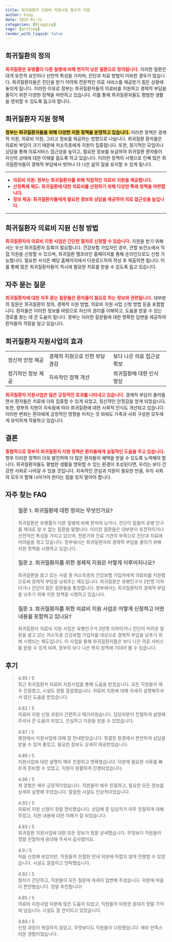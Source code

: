 ```yaml
---
title: 희귀질환자 의료비 지원사업 필수적 지원
author: bing
date: 2025-01-31
categories: [Blogging]
tags: [writing]
render_with_liquid: false
---
```



<h2 id='희귀질환의 정의'>희귀질환의 정의</h2>

<p><b><span style="color: #ee2323;">희귀질환은 유병률이 다른 질병에 비해 현저히 낮은 질환으로 정의됩니다.</span></b> 이러한 질환은 대개 유전적 요인이나 선천적 특성을 가지며, 진단과 치료 방법이 미비한 경우가 많습니다. 희귀질환자들은 진단을 받기 어려워 전문적인 의료 서비스를 제공받기 힘든 상황에 놓이게 됩니다. 이러한 이유로 정부는 희귀질환자들의 의료비를 지원하고 경제적 부담을 줄이기 위한 다양한 정책을 마련하고 있습니다. 이를 통해 희귀질환자들도 평범한 생활을 영위할 수 있도록 돕고자 합니다.</p>

<h2 id='희귀질환자 지원 정책'>희귀질환자 지원 정책</h2>

<p><b><span style="background-color: #ffe066;">정부는 희귀질환자들을 위해 다양한 지원 정책을 운영하고 있습니다.</span></b> 이러한 정책은 경제적 지원, 의료비 지원, 그리고 정보를 제공하는 방향으로 나뉩니다. 희귀질환 환자들은 의료비 부담이 크기 때문에 저소득층에게 지원이 집중됩니다. 또한, 정기적인 모임이나 상담을 통해 의료서비스 접근성을 높이고, 필요한 정보를 보급하여 희귀질환 환자들이 자신의 상태에 대한 이해를 돕도록 하고 있습니다. 이러한 정책의 시행으로 인해 많은 희귀질환자들이 경제적 부담에서 벗어나 더 나은 삶의 질을 유지할 수 있게 됩니다.</p>

<hr />

<ul>
    <li><b><span style="color: #ee2323;">의료비 지원: 정부는 희귀질환자를 위해 직접적인 의료비 지원을 제공합니다.</span></b></li>
    <li><b><span style="color: #ee2323;">산정특례 제도: 희귀질환에 대한 치료비를 산정하기 위해 다양한 특례 정책을 마련합니다.</span></b></li>
    <li><b><span style="color: #ee2323;">정보 제공: 희귀질환자들에게 필요한 정보와 상담을 제공하여 의료 접근성을 높입니다.</span></b></li>
</ul>

<hr />

<h2 id='희귀질환자 의료비 지원 신청 방법'>희귀질환자 의료비 지원 신청 방법</h2>

<p><b><span style="color: #ee2323;">희귀질환자의 의료비 지원 사업은 간단한 절차로 신청할 수 있습니다.</span></b> 지원을 받기 위해서는 우선 희귀질환자 등록이 필요합니다. 건강보험 가입자인 경우, 관할 보건소에서 직접 지원을 신청할 수 있으며, 희귀질환 헬프라인 홈페이지를 통해 온라인으로도 신청 가능합니다. 필요한 서식은 해당 홈페이지에서 다운로드하여 작성 후 제출하면 됩니다. 이를 통해 많은 희귀질환자들이 적시에 필요한 치료를 받을 수 있도록 돕고 있습니다.</p>

<h2 id='자주 묻는 질문'>자주 묻는 질문</h2>

<p><b><span style="color: #ee2323;">희귀질환자에 대한 자주 묻는 질문들은 환자들이 필요로 하는 정보와 관련됩니다.</span></b> 대부분의 질문은 희귀질환의 정의, 경제적 지원 방법, 의료비 지원 사업 신청 방법 등을 포함합니다. 환자들은 이러한 정보를 바탕으로 자신의 권리를 이해하고, 도움을 받을 수 있는 경로를 찾는 데 큰 도움이 됩니다. 정부는 이러한 질문들에 대한 명확한 답변을 제공하여 환자들의 걱정을 덜고 있습니다.</p>

<h2 id='희귀질환자 지원사업의 효과'>희귀질환자 지원사업의 효과</h2>

<table>
    <tr>
        <td>정신적 안정 제공</td>
        <td>경제적 지원으로 인한 부담 경감</td>
        <td>보다 나은 의료 접근성 확보</td>
    </tr>
    <tr>
        <td>정기적인 정보 제공</td>
        <td>지속적인 정책 개선</td>
        <td>희귀질환에 대한 인식 향상</td>
    </tr>
</table>

<p><b><span style="color: #ee2323;">희귀질환자 지원사업은 많은 긍정적인 효과를 나타내고 있습니다.</span></b> 경제적 부담이 줄어들면서 환자들은 치료에 더욱 집중할 수 있게 되었고, 정신적인 안정감을 얻게 되었습니다. 또한, 정부의 지원이 지속됨에 따라 희귀질환에 대한 사회적 인식도 개선되고 있습니다. 이러한 변화는 환자에게 긍정적인 영향을 미치는 것 외에도 가족과 사회 구성원 모두에게 유익하게 작용하고 있습니다.</p>

<h2 id='결론'>결론</h2>

<p><b><span style="color: #ee2323;">종합적으로 정부의 희귀질환자 지원 정책은 환자들에게 실질적인 도움을 주고 있습니다.</span></b> 향후 이러한 정책이 더욱 발전하여 더 많은 환자들이 혜택을 받을 수 있도록 노력해야 합니다. 희귀질환자들도 평범한 생활을 영위할 수 있는 환경이 조성된다면, 우리는 보다 건강한 사회로 나아갈 수 있을 것입니다. 지속적인 관심과 지원이 필요한 만큼, 우리 사회의 모두가 함께 나아가야 한다는 점을 잊지 말아야 합니다.</p>


<h2 id='자주_찾는_FAQ'>자주 찾는 FAQ</h2>
<div itemscope="" itemtype="https://schema.org/FAQPage"> 
<blockquote> 
<div itemscope="" itemprop="mainEntity" itemtype="https://schema.org/Question"> 
<h3 itemprop="name">질문 1. 희귀질환에 대한 정의는 무엇인가요?</h3> 
<div itemscope="" itemprop="acceptedAnswer" itemtype="https://schema.org/Answer"> 
<span itemprop="text"> 
<p>희귀질환은 유병률이 다른 질병에 비해 현저히 낮거나, 진단이 힘들어 유병 인구를 제대로 알 수 없는 질환을 말합니다. 이러한 질환들은 대부분이 유전적이거나 선천적인 특성을 가지고 있으며, 전문가와 진료 기관의 부족으로 진단과 치료에 어려움을 겪고 있습니다. 정부에서는 희귀질환자의 경제적 부담을 줄이기 위해 지원 정책을 시행하고 있습니다.</p> 
</span> 
</div> 
</div> 

<div itemscope="" itemprop="mainEntity" itemtype="https://schema.org/Question"> 
<h3 itemprop="name">질문 2. 희귀질환자를 위한 경제적 지원은 어떻게 이루어지나요?</h3> 
<div itemscope="" itemprop="acceptedAnswer" itemtype="https://schema.org/Answer"> 
<span itemprop="text"> 
<p>희귀질환을 앓고 있는 사람 중 저소득층의 건강보험 가입자에게 의료비를 지원함으로써 경제적 부담을 낮춰주는 제도입니다. 희귀질환은 유병인구가 2만명 이하이거나 진단이 힘든 질환들을 통칭합니다. 정부에서는 희귀질환자의 경제적 부담을 낮추기 위해 지원 정책을 시행하고 있습니다.</p> 
</span> 
</div> 
</div> 

<div itemscope="" itemprop="mainEntity" itemtype="https://schema.org/Question"> 
<h3 itemprop="name">질문 3. 희귀질환자를 위한 의료비 지원 사업은 어떻게 신청하고 어떤 내용을 포함하고 있나요?</h3> 
<div itemscope="" itemprop="acceptedAnswer" itemtype="https://schema.org/Answer"> 
<span itemprop="text"> 
<p>희귀질환자 의료비 지원 사업은 유병인구가 2만명 이하이거나 진단이 어려운 질환을 앓고 있는 저소득층 건강보험 가입자를 대상으로 경제적 부담을 낮추기 위해 시행되는 제도입니다. 이 사업을 통해 희귀질환자들은 보다 나은 의료 서비스를 받을 수 있게 되며, 정부의 보다 나은 복지 정책에 기대어 볼 수 있습니다.</p> 
</span> 
</div> 
</div> 

</blockquote> 
</div>
<h2 id='후기'>후기</h2>
<div itemscope itemtype="https://schema.org/Product">
  <blockquote>
  <div itemprop="review" itemscope itemtype="https://schema.org/Review">
      <div itemprop="reviewRating" itemscope itemtype="https://schema.org/Rating"> <span itemprop="ratingValue">4.95</span> / <span itemprop="bestRating">5</span> </div>
      <span itemprop="reviewBody">최근 희귀질환자 의료비 지원사업을 통해 도움을 받았습니다. 모든 직원들이 매우 친절했고, 시설도 정말 깔끔했습니다. 의료비 지원에 대해 자세히 설명해주셔서 많은 도움을 받았습니다.</span>
  </div>
  <br>
  <div itemprop="review" itemscope itemtype="https://schema.org/Review">
      <div itemprop="reviewRating" itemscope itemtype="https://schema.org/Rating"> <span itemprop="ratingValue">4.82</span> / <span itemprop="bestRating">5</span> </div>
      <span itemprop="reviewBody">의료비 지원 신청 과정이 간편하고 매끄러웠습니다. 담당자분이 친절하게 설명해 주셔서 큰 도움이 되었고, 안심하고 지원을 받을 수 있었습니다.</span>
  </div>
  <br>
  <div itemprop="review" itemscope itemtype="https://schema.org/Review">
      <div itemprop="reviewRating" itemscope itemtype="https://schema.org/Rating"> <span itemprop="ratingValue">4.87</span> / <span itemprop="bestRating">5</span> </div>
      <span itemprop="reviewBody">병원에서 지원사업에 대해 잘 안내받았습니다. 청결한 환경에서 편안하게 상담을 받을 수 있어 좋았고, 필요한 정보도 상세히 제공받았습니다.</span>
  </div>
  <br>
  <div itemprop="review" itemscope itemtype="https://schema.org/Review">
      <div itemprop="reviewRating" itemscope itemtype="https://schema.org/Rating"> <span itemprop="ratingValue">4.89</span> / <span itemprop="bestRating">5</span> </div>
      <span itemprop="reviewBody">지원사업에 대한 설명이 매우 친절하고 명확했습니다. 덕분에 필요한 서류를 빠르게 준비할 수 있었고, 지원이 원활하게 진행되었습니다.</span>
  </div>
  <br>
  <div itemprop="review" itemscope itemtype="https://schema.org/Review">
      <div itemprop="reviewRating" itemscope itemtype="https://schema.org/Rating"> <span itemprop="ratingValue">4.96</span> / <span itemprop="bestRating">5</span> </div>
      <span itemprop="reviewBody">제 경험은 매우 긍정적이었습니다. 직원들이 매우 친절하고, 필요한 모든 정보를 상세히 설명해 주었습니다. 깔끔한 시설도 인상적이었습니다.</span>
  </div>
  <br>
  <div itemprop="review" itemscope itemtype="https://schema.org/Review">
      <div itemprop="reviewRating" itemscope itemtype="https://schema.org/Rating"> <span itemprop="ratingValue">4.93</span> / <span itemprop="bestRating">5</span> </div>
      <span itemprop="reviewBody">의료비 지원 신청이 정말 편리했습니다. 상담해 준 담당자가 아주 친절하게 대해 주었고, 지원 내용에 대한 이해가 잘 되었습니다.</span>
  </div>
  <br>
  <div itemprop="review" itemscope itemtype="https://schema.org/Review">
      <div itemprop="reviewRating" itemscope itemtype="https://schema.org/Rating"> <span itemprop="ratingValue">4.83</span> / <span itemprop="bestRating">5</span> </div>
      <span itemprop="reviewBody">희귀질환 지원사업에 대한 모든 정보가 정말 상세했습니다. 무엇보다 직원들이 정말 친절하게 응대해 주셔서 감사했어요.</span>
  </div>
  <br>
  <div itemprop="review" itemscope itemtype="https://schema.org/Review">
      <div itemprop="reviewRating" itemscope itemtype="https://schema.org/Rating"> <span itemprop="ratingValue">4.9</span> / <span itemprop="bestRating">5</span> </div>
      <span itemprop="reviewBody">처음 신청해 보았지만, 직원들의 친절한 안내 덕분에 어렵지 않게 진행할 수 있었습니다. 시설도 깔끔하고 안락했습니다.</span>
  </div>
  <br>
  <div itemprop="review" itemscope itemtype="https://schema.org/Review">
      <div itemprop="reviewRating" itemscope itemtype="https://schema.org/Rating"> <span itemprop="ratingValue">4.92</span> / <span itemprop="bestRating">5</span> </div>
      <span itemprop="reviewBody">절차가 간단하고, 직원들이 모든 질문에 자세히 답변해 주셨습니다. 덕분에 마음이 편안했습니다. 정말 추천합니다!</span>
  </div>
  <br>
  <div itemprop="review" itemscope itemtype="https://schema.org/Review">
      <div itemprop="reviewRating" itemscope itemtype="https://schema.org/Rating"> <span itemprop="ratingValue">4.85</span> / <span itemprop="bestRating">5</span> </div>
      <span itemprop="reviewBody">의료비 지원사업 덕분에 많은 도움이 되었고, 직원들의 따뜻한 응대가 정말 기억에 남습니다. 시설도 잘 관리되고 있었습니다.</span>
  </div>
  <br>
  <div itemprop="review" itemscope itemtype="https://schema.org/Review">
      <div itemprop="reviewRating" itemscope itemtype="https://schema.org/Rating"> <span itemprop="ratingValue">4.84</span> / <span itemprop="bestRating">5</span> </div>
      <span itemprop="reviewBody">신청 과정이 복잡하지 않았고, 무엇보다도 직원들이 다정했습니다. 매우 만족스러운 경험이었습니다.</span>
  </div>
  </blockquote>
</div>
